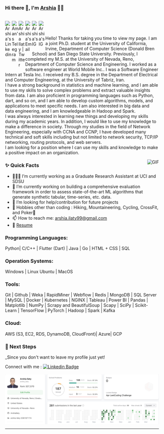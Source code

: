 ### Hi there 👋, I'm [Arshia]([https://github.com/aman-atg](https://github.com/ArshiaIlaty)) 👨‍💻

<br/>

<a href="https://www.linkedin.com/in/arshia-ilaty/">
  <img align="left" alt="Arshia's Linkedin" width="22px" src="https://cdn.jsdelivr.net/npm/simple-icons@v3/icons/linkedin.svg" />
</a>

<a href="https://t.me/arshiaa_ilaty">
  <img align="left" alt="Aman's Telegram" width="22px" src="https://cdn.jsdelivr.net/npm/simple-icons@v3/icons/telegram.svg" />
</a>

<a href="https://twitter.com/ArshiaIlaty">
  <img align="left" alt="Arshia Ilaty | Twitter" width="22px" src="https://cdn.jsdelivr.net/npm/simple-icons@v3/icons/twitter.svg" />
</a>

<a href="mailto:arshia.ilaty99@gmail.com">
  <img align="left" alt="Arshia's Email" width="22px" src="https://cdn.jsdelivr.net/npm/simple-icons@v3/icons/gmail.svg" />
</a>

<a href="https://www.instagram.com/arshia_ilaty/">
  <img align="left" alt="Arshia's IG" width="22px" src="https://cdn.jsdelivr.net/npm/simple-icons@v3/icons/instagram.svg" />
</a>

<a href="https://www.youtube.com/@arshiailaty7672">
  <img align="left" alt="Arshia's IG" width="22px" src="https://cdn.jsdelivr.net/npm/simple-icons@v3/icons/youtube.svg" />
</a>


<br />
<br/>

<p>
Hello! Thanks for taking you time to view my page. I am a joint Ph.D. student at the University of California, Irvine, Department of Computer Science (Donald Bren School) and San Diego State University. Previously, I completed my M.S. at the University of Nevada, Reno, Department of Computer Science and Engineering. I worked as a software engineer at World Mobile Inc.. I was a Software Engineer Intern at Tesla Inc. I received my B.S. degree in the Department of Electrical and Computer Engineering, at the University of Tabriz, Iran.
<br/>
I have a strong background in statistics and machine learning, and I am able to use my skills to solve complex problems and extract valuable insights from data. I am also proficient in programming languages such as Python, dart, and so on, and I am able to develop custom algorithms, models, and applications to meet specific needs. I am also interested in big data and data engineering, and I am knowledgeable in Hadoop and Spark.
<br/>  
I was always interested in learning new things and developing my skills during my academic years. In addition, I would like to use my knowledge to make a difference in society. Through my studies in the field of Network Engineering, especially with CCNA and CCNP, I have developed many technical and soft skills including but not limited to network security, TCP/IP networking, routing protocols, and web servers.
<br/>  
I am looking for a position where I can use my skills and knowledge to make a positive impact on an organization.
<br/>  
</p>

  <img align="right" alt="GIF" src="https://media.giphy.com/media/MC6eSuC3yypCU/giphy.gif" />
  
### ✨ Quick Facts

- 👨🏽‍💻 I’m currently working as a Graduate Research Assistant at UCI and SDSU
- 🌱 I’m currently working on building a comprehensive evaluation framework in order to assess state-of-the-art ML algorithms that generate synthetic tabular, time-series, etc. data.
- 🤔 I’m looking for help/contribution for future projects
- 🎿 Hobbies other than coding : Hiking, Mountaineering, Cycling, CrossFit, and Poker🤖
- 📫 How to reach me: arshia.ilaty99@gmail.com
- 📝 [Resume](https://drive.google.com/file/d/1qG-DcqXRhtak3Kw0F2be-SvO4z_mMnz2/view)

### Programming Languages: 
Python| C/C++ | Flutter (Dart) | Java | Go | HTML + CSS | SQL
### Operation Systems: 
Windows | Linux Ubuntu | MacOS
### Tools: 
Git | Github | Weka | RapidMiner | Webflow | Redis | MongoDB | SQL Server | MySQL |
Docker | Kubernetes | NGINX | Tableau | Power BI | Pandas | Matplotlib | NumPy | Scrapy and
BeautifulSoup | Scapy | SciPy | Scikit-Learn | TensorFlow | PyTorch | Hadoop | Spark | Kafka
### Cloud: 
AWS (S3, EC2, RDS, DynamoDB, CloudFront)| Azure| GCP

### 👣 Next Steps

_Since you don't want to leave my profile just yet!

Connect with me : [![Linkedin Badge](https://img.shields.io/badge/-Arshia_Ilaty-blue?style=flat-square&logo=Linkedin&logoColor=white&link=https://www.linkedin.com/in/arshia-ilaty/)](https://www.linkedin.com/in/arshia-ilaty/)
<br/> 
<br/> 
<img align="center" alt="png" src="Screenshot 2023-04-15 at 6.21.31 PM.png" />
<hr/>
